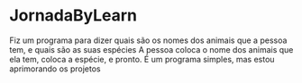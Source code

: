 # JornadaByLearn
Fiz um programa para dizer quais são os nomes dos animais que a pessoa tem, e quais são as suas espécies
A pessoa coloca o nome dos animais que ela tem, coloca a espécie, e pronto.
É um programa simples, mas estou aprimorando os projetos
